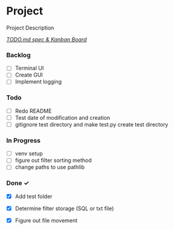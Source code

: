 # Project

Project Description

<em>[TODO.md spec & Kanban Board](https://bit.ly/3fCwKfM)</em>

### Backlog

- [ ] Terminal UI  
- [ ] Create GUI  
- [ ] Implement logging  

### Todo

- [ ] Redo README  
- [ ] Test date of modification and creation  
- [ ] gitignore test directory and make test.py create test directory

### In Progress
- [ ] venv setup  
- [ ] figure out filter sorting method  
- [ ] change paths to use pathlib  

### Done ✓

- [x] Add test folder  
- [x] Determine filter storage (SQL or txt file)  
- [x] Figure out file movement  

